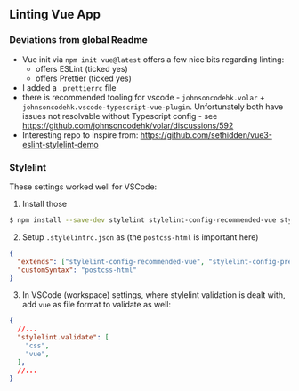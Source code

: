 ## Linting Vue App

### Deviations from global Readme

- Vue init via `npm init vue@latest` offers a few nice bits regarding linting:
  - offers ESLint (ticked yes)
  - offers Prettier (ticked yes)
- I added a `.prettierrc` file
- there is recommended tooling for vscode - `johnsoncodehk.volar` + `johnsoncodehk.vscode-typescript-vue-plugin`. Unfortunately both have issues not resolvable without Typescript config - see https://github.com/johnsoncodehk/volar/discussions/592
- Interesting repo to inspire from: https://github.com/sethidden/vue3-eslint-stylelint-demo

### Stylelint

These settings worked well for VSCode:

1. Install those

```bash
$ npm install --save-dev stylelint stylelint-config-recommended-vue stylelint-config-prettier postcss-html
```

2. Setup `.stylelintrc.json` as (the `postcss-html` is important here)

```json
{
  "extends": ["stylelint-config-recommended-vue", "stylelint-config-prettier"],
  "customSyntax": "postcss-html"
}
```

3. In VSCode (workspace) settings, where stylelint validation is dealt with, add `vue` as file format to validate as well:

```json
{
  //...
  "stylelint.validate": [
    "css",
    "vue",
  ],
  //...
}
```


